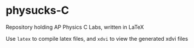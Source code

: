# physucks-C
Repository holding AP Physics C Labs, written in LaTeX

Use `latex` to compile latex files, and `xdvi` to view the generated xdvi files
